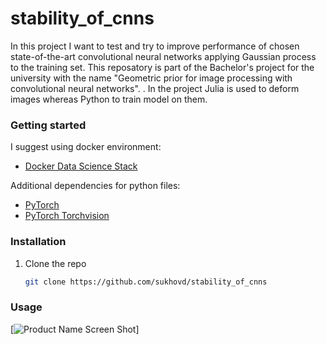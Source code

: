 # stability_of_cnns
In this project I want to test and try to improve performance of chosen state-of-the-art convolutional neural networks applying Gaussian process to the training set.
This reposatory is part of the Bachelor's project for the university with the name "Geometric prior for image processing with convolutional neural networks".
.
In the project Julia is used to deform images whereas Python to train model on them.

### Getting started

I suggest using docker environment:
* [Docker Data Science Stack](https://hub.docker.com/r/jupyter/datascience-notebook)

Additional dependencies for python files:
* [PyTorch](https://hub.docker.com/r/jupyter/datascience-notebook)
* [PyTorch Torchvision](https://hub.docker.com/r/jupyter/datascience-notebook)

### Installation

1. Clone the repo

   ```sh
   git clone https://github.com/sukhovd/stability_of_cnns
   ```

### Usage

[![Product Name Screen Shot][product-screenshot]]

[product-screenshot]: images/screenshot.png
